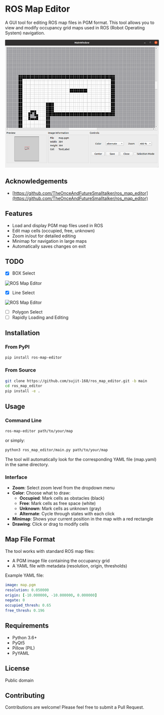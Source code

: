 # ROS Map Editor

A GUI tool for editing ROS map files in PGM format. This tool allows you to view and modify occupancy grid maps used in ROS (Robot Operating System) navigation.

![](./images/ui_advanced.PNG)

## Acknowledgements

- [https://github.com/TheOnceAndFutureSmalltalker/ros_map_editor](https://github.com/TheOnceAndFutureSmalltalker/ros_map_editor)

## Features

- Load and display PGM map files used in ROS
- Edit map cells (occupied, free, unknown)
- Zoom in/out for detailed editing
- Minimap for navigation in large maps
- Automatically saves changes on exit

## TODO

- [x] BOX Select

![ROS Map Editor](images/usage.gif)

- [x] Line Select

![ROS Map Editor](images/usage_line_select.gif)

- [ ] Polygon Select
- [ ] Rapidly Loading and Editing

## Installation

### From PyPI

```bash
pip install ros-map-editor
```

### From Source

```bash
git clone https://github.com/sujit-168/ros_map_editor.git -b main
cd ros_map_editor
pip install -e .
```

## Usage

### Command Line

```bash
ros-map-editor path/to/your/map
```

or simply:

```bash
python3 ros_map_editor/main.py path/to/your/map
```

The tool will automatically look for the corresponding YAML file (map.yaml) in the same directory.

### Interface

- **Zoom**: Select zoom level from the dropdown menu
- **Color**: Choose what to draw:
  - **Occupied**: Mark cells as obstacles (black)
  - **Free**: Mark cells as free space (white)
  - **Unknown**: Mark cells as unknown (gray)
  - **Alternate**: Cycle through states with each click
- **Minimap**: Shows your current position in the map with a red rectangle
- **Drawing**: Click or drag to modify cells

## Map File Format

The tool works with standard ROS map files:

- A PGM image file containing the occupancy grid
- A YAML file with metadata (resolution, origin, thresholds)

Example YAML file:

```yaml
image: map.pgm
resolution: 0.050000
origin: [-10.000000, -10.000000, 0.000000]
negate: 0
occupied_thresh: 0.65
free_thresh: 0.196
```

## Requirements

- Python 3.6+
- PyQt5
- Pillow (PIL)
- PyYAML

## License

Public domain

## Contributing

Contributions are welcome! Please feel free to submit a Pull Request.
